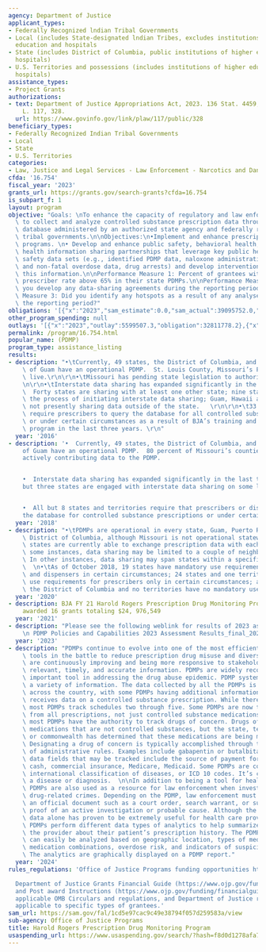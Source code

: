 ```yaml
---
agency: Department of Justice
applicant_types:
- Federally Recognized lndian Tribal Governments
- Local (includes State-designated lndian Tribes, excludes institutions of higher
  education and hospitals
- State (includes District of Columbia, public institutions of higher education and
  hospitals)
- U.S. Territories and possessions (includes institutions of higher education and
  hospitals)
assistance_types:
- Project Grants
authorizations:
- text: Department of Justice Appropriations Act, 2023. 136 Stat. 4459, 4537. Pub.
    L. 117, 328.
  url: https://www.govinfo.gov/link/plaw/117/public/328
beneficiary_types:
- Federally Recognized Indian Tribal Governments
- Local
- State
- U.S. Territories
categories:
- Law, Justice and Legal Services - Law Enforcement - Narcotics and Dangerous Drugs
cfda: '16.754'
fiscal_year: '2023'
grants_url: https://grants.gov/search-grants?cfda=16.754
is_subpart_f: 1
layout: program
objective: "Goals: \nTo enhance the capacity of regulatory and law enforcement agencies\
  \ to collect and analyze controlled substance prescription data through a centralized\
  \ database administered by an authorized state agency and federally recognized Indian\
  \ tribal governments.\n\nObjectives:\n•Implement and enhance prescription drug monitoring\
  \ programs. \n• Develop and enhance public safety, behavioral health, and public\
  \ health information sharing partnerships that leverage key public health and public\
  \ safety data sets (e.g., identified PDMP data, naloxone administrations, fatal\
  \ and non-fatal overdose data, drug arrests) and develop interventions based on\
  \ this information.\n\nPerformance Measure 1: Percent of grantees with a registered\
  \ prescriber rate above 65% in their state PDMPs.\n\nPerformance Measure 2: Did\
  \ you develop any data-sharing agreements during the reporting period? \n\nPerformance\
  \ Measure 3: Did you identify any hotspots as a result of any analyses done during\
  \ the reporting period?"
obligations: '[{"x":"2023","sam_estimate":0.0,"sam_actual":39095752.0,"usa_spending_actual":38726253.24},{"x":"2024","sam_estimate":0.0,"sam_actual":35000000.0,"usa_spending_actual":10604583.33},{"x":"2025","sam_estimate":0.0,"sam_actual":45000000.0,"usa_spending_actual":0.0}]'
other_program_spending: null
outlays: '[{"x":"2023","outlay":5599507.3,"obligation":32811778.2},{"x":"2024","outlay":1221286.88,"obligation":-177198.55},{"x":"2025","outlay":0.0,"obligation":0.0}]'
permalink: /program/16.754.html
popular_name: (PDMP)
program_type: assistance_listing
results:
- description: "•\tCurrently, 49 states, the District of Columbia, and the U.S. territory\
    \ of Guam have an operational PDMP.  St. Louis County, Missouri’s PDMP is also\
    \ live.\r\n\r\n•\tMissouri has pending state legislation to authorize a PDMP.\r\
    \n\r\n•\tInterstate data sharing has expanded significantly in the last two years.\
    \  Forty states are sharing with at least one other state; nine states are in\
    \ the process of initiating interstate data sharing; Guam, Hawaii and Oregon are\
    \ not presently sharing data outside of the state.   \r\n\r\n•\t33 states now\
    \ require prescribers to query the database for all controlled substance prescriptions\
    \ or under certain circumstances as a result of BJA’s training and technical assistance\
    \ program in the last three years. \r\n"
  year: '2016'
- description: '•  Currently, 49 states, the District of Columbia, and the U.S. territory
    of Guam have an operational PDMP.  80 percent of Missouri’s counties are also
    actively contributing data to the PDMP.


    •  Interstate data sharing has expanded significantly in the last two years.  All
    but three states are engaged with interstate data sharing on some level.


    •  All but 8 states and territories require that prescribers or dispensers query
    the database for controlled substance prescriptions or under certain circumstances.'
  year: '2018'
- description: "•\tPDMPs are operational in every state, Guam, Puerto Rico, and the\
    \ District of Columbia, although Missouri is not operational statewide.\n•\tForty-seven\
    \ states are currently able to exchange prescription data with each other. In\
    \ some instances, data sharing may be limited to a couple of neighboring states.\
    \ In other instances, data sharing may span states within a specific region. \
    \  \n•\tAs of October 2018, 19 states have mandatory use requirements for prescribers\
    \ and dispensers in certain circumstances; 24 states and one territory have mandatory\
    \ use requirements for prescribers only in certain circumstances; and seven states,\
    \ the District of Columbia and no territories have no mandatory use requirement."
  year: '2020'
- description: BJA FY 21 Harold Rogers Prescription Drug Monitoring Program (PDMP)
    awarded 16 grants totaling $24, 976,549
  year: '2021'
- description: "Please see the following weblink for results of 2023 assessment: \n\
    \n PDMP Policies and Capabilities 2023 Assessment Results_final_20240108.pdf"
  year: '2023'
- description: "PDMPs continue to evolve into one of the most efficient and effective\
    \ tools in the battle to reduce prescription drug misuse and diversion. PDMPs\
    \ are continuously improving and being more responsive to stakeholders with more\
    \ relevant, timely, and accurate information. PDMPs are widely recognized as an\
    \ important tool in addressing the drug abuse epidemic. PDMP systems maintain\
    \ a variety of information. The data collected by all the PDMPs is very similar\
    \ across the country, with some PDMPs having additional information. Every PDMP\
    \ receives data on a controlled substance prescription. While there is some variation,\
    \ most PDMPs track schedules two through five. Some PDMPs are now tracking information\
    \ from all prescriptions, not just controlled substance medications. In addition,\
    \ most PDMPs have the authority to track drugs of concern. Drugs of concern are\
    \ medications that are not controlled substances, but the state, territory, district,\
    \ or commonwealth has determined that these medications are being misused or abused.\
    \ Designating a drug of concern is typically accomplished through the promulgation\
    \ of administrative rules. Examples include gabapentin or butalbital. Additional\
    \ data fields that may be tracked include the source of payment for the prescription;\
    \ cash, commercial insurance, Medicare, Medicaid. Some PDMPs are collecting the\
    \ international classification of diseases, or ICD 10 codes. It’s code to identify\
    \ a disease or diagnosis.  \n\nIn addition to being a tool for health care providers,\
    \ PDMPs are also used as a resource for law enforcement when investigating prescription\
    \ drug-related crimes. Depending on the PDMP, law enforcement must either have\
    \ an official document such as a court order, search warrant, or subpoena or show\
    \ proof of an active investigation or probable cause. Although the prescription\
    \ data alone has proven to be extremely useful for health care providers, many\
    \ PDMPs perform different data types of analytics to help summarize and inform\
    \ the provider about their patient’s prescription history. The PDMP data fields\
    \ can easily be analyzed based on geographic location, types of medications dispensed,\
    \ medication combinations, overdose risk, and indicators of suspicious activity.\
    \ The analytics are graphically displayed on a PDMP report."
  year: '2024'
rules_regulations: 'Office of Justice Programs funding opportunities https://www.ojp.gov/funding/explore/current-funding-opportunities

  Department of Justice Grants Financial Guide (https://www.ojp.gov/funding/financialguidedoj/overview)
  and Post award Instructions (https://www.ojp.gov/funding/financialguidedoj/iii-postaward-requirements),
  applicable OMB Circulars and regulations, and Department of Justice regulations
  applicable to specific types of grantees.'
sam_url: https://sam.gov/fal/1cd5e97cac9c49e38794f057d259583a/view
sub-agency: Office of Justice Programs
title: Harold Rogers Prescription Drug Monitoring Program
usaspending_url: https://www.usaspending.gov/search/?hash=f8d0d1278afa73039549d2f596a8b349
---
```


